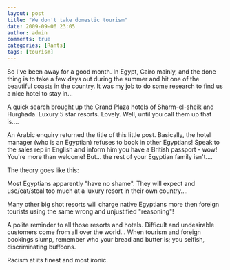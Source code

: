 ```yaml
---
layout: post
title: "We don't take domestic tourism"
date: 2009-09-06 23:05
author: admin
comments: true
categories: [Rants]
tags: [tourism]
---
```

So I've been away for a good month. In Egypt, Cairo mainly, and the done thing is to take a few days out during the summer and hit one of the beautiful coasts in the country. It was my job to do some research to find us a nice hotel to stay in...

<!--more-->

A quick search brought up the Grand  Plaza hotels of Sharm-el-sheik and Hurghada. Luxury 5 star resorts. Lovely. Well, until you call them up that is....

An Arabic enquiry returned the title of this little post. Basically, the hotel manager (who is an Egyptian) refuses to book in other Egyptians! Speak to the sales rep in English and inform him you have a British passport - wow! You're more than welcome! But... the rest of your Egyptian family isn't....

The theory goes like this:

Most Egyptians apparently "have no shame". They will expect and use/eat/steal too much at a luxury resort in their own country....

Many other big shot resorts will charge native Egyptians more then foreign tourists using the same wrong and unjustified "reasoning"!

A polite reminder to all those resorts and hotels. Difficult and undesirable customers come from all over the world...
When tourism and foreign bookings slump, remember who your bread and butter is; you selfish, discriminating buffoons.

Racism at its finest and most ironic.
